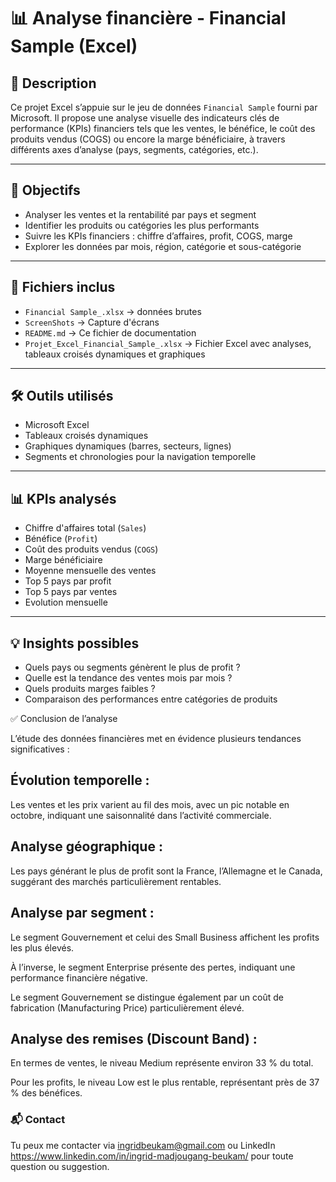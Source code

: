 # 📊 Analyse financière - Financial Sample (Excel)

## 🧾 Description

Ce projet Excel s’appuie sur le jeu de données `Financial Sample` fourni par Microsoft. Il propose une analyse visuelle des indicateurs clés de performance (KPIs) financiers tels que les ventes, le bénéfice, le coût des produits vendus (COGS) ou encore la marge bénéficiaire, à travers différents axes d’analyse (pays, segments, catégories, etc.).

---

## 🎯 Objectifs

- Analyser les ventes et la rentabilité par pays et segment
- Identifier les produits ou catégories les plus performants
- Suivre les KPIs financiers : chiffre d’affaires, profit, COGS, marge
- Explorer les données par mois, région, catégorie et sous-catégorie

---

## 📁 Fichiers inclus

- `Financial Sample_.xlsx` → données brutes
-  `ScreenShots` → Capture d'écrans
- `README.md` → Ce fichier de documentation
- `Projet_Excel_Financial_Sample_.xlsx` → Fichier Excel avec analyses, tableaux croisés dynamiques et graphiques

---

## 🛠️ Outils utilisés

- Microsoft Excel
- Tableaux croisés dynamiques
- Graphiques dynamiques (barres, secteurs, lignes)
- Segments et chronologies pour la navigation temporelle

---

## 📊 KPIs analysés

- Chiffre d'affaires total (`Sales`)
- Bénéfice (`Profit`)
- Coût des produits vendus (`COGS`)
- Marge bénéficiaire
- Moyenne mensuelle des ventes
- Top 5 pays par profit
- Top 5 pays par ventes
- Evolution mensuelle

---

## 💡 Insights possibles

- Quels pays ou segments génèrent le plus de profit ?
- Quelle est la tendance des ventes mois par mois ?
- Quels produits marges faibles ?
- Comparaison des performances entre catégories de produits


✅ Conclusion de l’analyse


L’étude des données financières met en évidence plusieurs tendances significatives :

## Évolution temporelle : 

Les ventes et les prix varient au fil des mois, avec un pic notable en octobre, indiquant une saisonnalité dans l’activité commerciale.

## Analyse géographique : 

Les pays générant le plus de profit sont la France, l’Allemagne et le Canada, suggérant des marchés particulièrement rentables.

## Analyse par segment :

Le segment Gouvernement et celui des Small Business affichent les profits les plus élevés.

À l’inverse, le segment Enterprise présente des pertes, indiquant une performance financière négative.

Le segment Gouvernement se distingue également par un coût de fabrication (Manufacturing Price) particulièrement élevé.

## Analyse des remises (Discount Band) :

En termes de ventes, le niveau Medium représente environ 33 % du total.

Pour les profits, le niveau Low est le plus rentable, représentant près de 37 % des bénéfices.

### 📬 Contact
Tu peux me contacter via ingridbeukam@gmail.com ou LinkedIn https://www.linkedin.com/in/ingrid-madjougang-beukam/ pour toute question ou suggestion.
